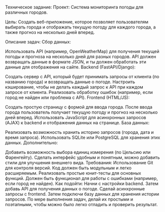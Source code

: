 Техническое задание:
Проект: Система мониторинга погоды для различных городов.

Цель: Создать веб-приложение, которое позволяет пользователям выбирать города и отображать текущую погоду для каждого города, а также прогноз на несколько дней вперед.

Описание задач:
Сбор данных:

Использовать API (например, OpenWeatherMap) для получения текущей погоды и прогноза на несколько дней для разных городов.
API должен возвращать данные в формате JSON, и ты должен обработать эти данные для отображения на сайте.
Backend (FastAPI/Django):

Создать сервер с API, который будет принимать запросы от клиента (по названию города) и возвращать данные о погоде.
Настроить кэширование, чтобы не делать каждый запрос к API при каждом запросе от клиента.
Реализовать обработку ошибок (например, если город не найден или проблема с API).
Frontend (HTML/JS):

Создать простую страницу с формой для ввода города.
После ввода города пользователь получает текущую погоду и прогноз на несколько дней вперед.
Использовать JavaScript для асинхронных запросов (AJAX) к backend и отображения данных на странице.
База данных:

Реализовать возможность хранить историю запросов (города, дата и время запроса).
Использовать SQLite или PostgreSQL для хранения этих данных.
Дополнительно:

Добавить возможность выбора единиц измерения (по Цельсию или Фаренгейту).
Сделать интерфейс удобным и понятным, можно добавить стили для улучшения внешнего вида.
Требования:
Использование Git для контроля версий.
Код должен быть модульным и легко расширяемым.
Реализовать простые юнит-тесты для основных функций.
Должен быть функционал для работы с ошибками (например, если город не найден).
Как подойти:
Начни с настройки backend.
Затем добавь API для получения данных о погоде.
Сделай асинхронные запросы с frontend.
Затем подключи базу данных для хранения истории запросов.
По мере выполнения задач, делай их простыми и поэтапными, чтобы можно было легко отладить и проверить результат.
